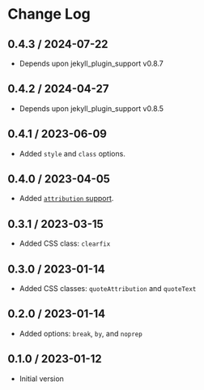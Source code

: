 # Change Log


## 0.4.3 / 2024-07-22

* Depends upon jekyll_plugin_support v0.8.7


## 0.4.2 / 2024-04-27

* Depends upon jekyll_plugin_support v0.8.5


## 0.4.1 / 2023-06-09

* Added `style` and `class` options.


## 0.4.0 / 2023-04-05

* Added [`attribution` support](https://github.com/mslinn/jekyll_plugin_support#subclass-attribution).


## 0.3.1 / 2023-03-15

* Added CSS class: `clearfix`


## 0.3.0 / 2023-01-14

* Added CSS classes: `quoteAttribution` and `quoteText`


## 0.2.0 / 2023-01-14

* Added options: `break`, `by`, and `noprep`


## 0.1.0 / 2023-01-12

* Initial version
